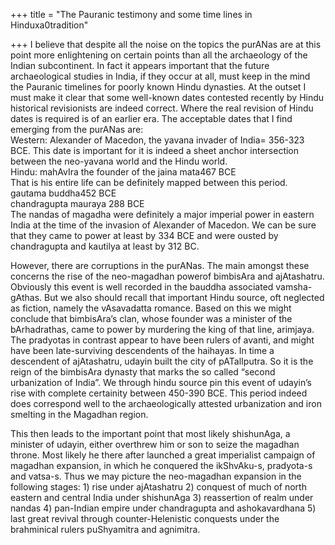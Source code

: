 +++
title = "The Pauranic testimony and some time lines in Hinduxa0tradition"

+++
I believe that despite all the noise on the topics the purANas are at
this point more enlightening on certain points than all the archaeology
of the Indian subcontinent. In fact it appears important that the future
archaeological studies in India, if they occur at all, must keep in the
mind the Pauranic timelines for poorly known Hindu dynasties. At the
outset I must make it clear that some well-known dates contested
recently by Hindu historical revisionists are indeed correct. Where the
real revision of Hindu dates is required is of an earlier era. The
acceptable dates that I find emerging from the purANas are:  
Western: Alexander of Macedon, the yavana invader of India= 356-323 BCE.
This date is important for it is indeed a sheet anchor intersection
between the neo-yavana world and the Hindu world.  
Hindu: mahAvIra the founder of the jaina mata467 BCE  
That is his entire life can be definitely mapped between this period.  
gautama buddha452 BCE  
chandragupta mauraya 288 BCE  
The nandas of magadha were definitely a major imperial power in eastern
India at the time of the invasion of Alexander of Macedon. We can be
sure that they came to power at least by 334 BCE and were ousted by
chandragupta and kautilya at least by 312 BC.

However, there are corruptions in the purANas. The main amongst these
concerns the rise of the neo-magadhan powerof bimbisAra and ajAtashatru.
Obviously this event is well recorded in the bauddha associated
vamsha-gAthas. But we also should recall that important Hindu source,
oft neglected as fiction, namely the vAsavadatta romance. Based on this
we might conclude that bimbisAra’s clan, whose founder was a minister of
the bArhadrathas, came to power by murdering the king of that line,
arimjaya. The pradyotas in contrast appear to have been rulers of
avanti, and might have been late-surviving descendents of the haihayas.
In time a descendent of ajAtashatru, udayin built the city of
pATalIputra. So it is the reign of the bimbisAra dynasty that marks the
so called “second urbanization of India”. We through hindu source pin
this event of udayin’s rise with complete certainity between 450-390
BCE. This period indeed does correspond well to the archaeologically
attested urbanization and iron smelting in the Magadhan region.

This then leads to the important point that most likely shishunAga, a
minister of udayin, either overthrew him or son to seize the magadhan
throne. Most likely he there after launched a great imperialist campaign
of magadhan expansion, in which he conquered the ikShvAku-s, pradyota-s
and vatsa-s. Thus we may picture the neo-magadhan expansion in the
following stages: 1) rise under ajAtashatru 2) conquest of much of north
eastern and central India under shishunAga 3) reassertion of realm under
nandas 4) pan-Indian empire under chandragupta and ashokavardhana 5)
last great revival through counter-Helenistic conquests under the
brahminical rulers puShyamitra and agnimitra.

